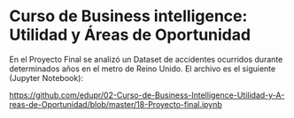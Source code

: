 # Curso de Business intelligence: Utilidad y Áreas de Oportunidad

En el Proyecto Final se analizó un Dataset de accidentes ocurridos durante determinados años en el metro de Reino Unido.
El archivo es el siguiente (Jupyter Notebook):

https://github.com/edupr/02-Curso-de-Business-Intelligence-Utilidad-y-A-reas-de-Oportunidad/blob/master/18-Proyecto-final.ipynb
